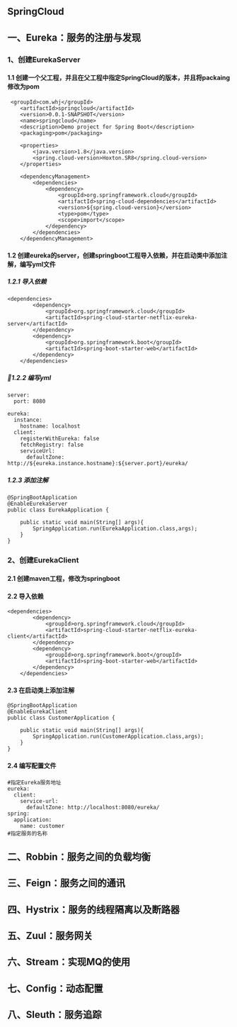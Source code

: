 ## SpringCloud

## 一、Eureka：服务的注册与发现

### 1、创建EurekaServer

#### 1.1 创建一个父工程，并且在父工程中指定SpringCloud的版本，并且将packaing修改为pom

```
 <groupId>com.whj</groupId>
    <artifactId>springcloud</artifactId>
    <version>0.0.1-SNAPSHOT</version>
    <name>springcloud</name>
    <description>Demo project for Spring Boot</description>
    <packaging>pom</packaging>

    <properties>
        <java.version>1.8</java.version>
        <spring.cloud-version>Hoxton.SR8</spring.cloud-version>
    </properties>

    <dependencyManagement>
        <dependencies>
            <dependency>
                <groupId>org.springframework.cloud</groupId>
                <artifactId>spring-cloud-dependencies</artifactId>
                <version>${spring.cloud-version}</version>
                <type>pom</type>
                <scope>import</scope>
            </dependency>
        </dependencies>
    </dependencyManagement>

```

#### 1.2 创建eureka的server，创建springboot工程导入依赖，并在启动类中添加注解，编写yml文件

##### 1.2.1 导入依赖

```
<dependencies>
        <dependency>
            <groupId>org.springframework.cloud</groupId>
            <artifactId>spring-cloud-starter-netflix-eureka-server</artifactId>
        </dependency>
        <dependency>
            <groupId>org.springframework.boot</groupId>
            <artifactId>spring-boot-starter-web</artifactId>
        </dependency>
    </dependencies>
```

##### 1.2.2 编写yml

```
server:
  port: 8080

eureka:
  instance:
    hostname: localhost
  client:
    registerWithEureka: false
    fetchRegistry: false
    serviceUrl:
      defaultZone: http://${eureka.instance.hostname}:${server.port}/eureka/
```

##### 1.2.3 添加注解

```
@SpringBootApplication
@EnableEurekaServer
public class EurekaApplication {

    public static void main(String[] args){
        SpringApplication.run(EurekaApplication.class,args);
    }
}
```



### 2、创建EurekaClient

#### 2.1 创建maven工程，修改为springboot

#### 2.2 导入依赖

```
<dependencies>
        <dependency>
            <groupId>org.springframework.cloud</groupId>
            <artifactId>spring-cloud-starter-netflix-eureka-client</artifactId>
        </dependency>
        <dependency>
            <groupId>org.springframework.boot</groupId>
            <artifactId>spring-boot-starter-web</artifactId>
        </dependency>
    </dependencies>
```

#### 2.3 在启动类上添加注解

```
@SpringBootApplication
@EnableEurekaClient
public class CustomerApplication {

    public static void main(String[] args){
        SpringApplication.run(CustomerApplication.class,args);
    }
}
```

#### 2.4 编写配置文件

```
#指定Eureka服务地址
eureka:
  client:
    service-url:
      defaultZone: http://localhost:8080/eureka/
spring:
  application:
    name: customer
#指定服务的名称
```



## 二、Robbin：服务之间的负载均衡

## 三、Feign：服务之间的通讯

## 四、Hystrix：服务的线程隔离以及断路器

## 五、Zuul：服务网关

## 六、Stream：实现MQ的使用

## 七、Config：动态配置

## 八、Sleuth：服务追踪

